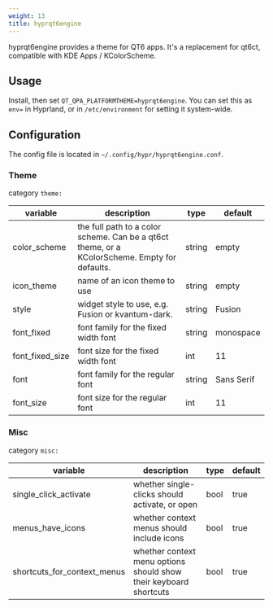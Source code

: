 ```yaml
---
weight: 13
title: hyprqt6engine
---
```


hyprqt6engine provides a theme for QT6 apps. It's a replacement for qt6ct, compatible with KDE Apps / KColorScheme.

## Usage

Install, then set `QT_QPA_PLATFORMTHEME=hyprqt6engine`. You can set this as `env=` in Hyprland, or in `/etc/environment` for setting it system-wide.

## Configuration

The config file is located in `~/.config/hypr/hyprqt6engine.conf`.


### Theme

category `theme:`

| variable | description | type | default |
| --- | --- | --- | --- |
| color_scheme | the full path to a color scheme. Can be a qt6ct theme, or a KColorScheme. Empty for defaults. | string | empty |
| icon_theme | name of an icon theme to use | string | empty |
| style | widget style to use, e.g. Fusion or kvantum-dark. | string | Fusion |
| font_fixed | font family for the fixed width font | string | monospace |
| font_fixed_size | font size for the fixed width font | int | 11 |
| font | font family for the regular font | string | Sans Serif |
| font_size | font size for the regular font | int | 11 |

### Misc

category `misc:`

| variable | description | type | default |
| --- | --- | --- | --- |
| single_click_activate | whether single-clicks should activate, or open | bool | true |
| menus_have_icons | whether context menus should include icons | bool | true |
| shortcuts_for_context_menus | whether context menu options should show their keyboard shortcuts | bool | true |
